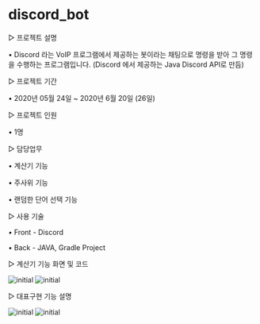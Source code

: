 # discord_bot

▷ 프로젝트 설명 

• Discord 라는 VoIP 프로그램에서 제공하는 봇이라는 채팅으로 명령을 받아 그 명령을 수행하는 프로그램입니다. (Discord 에서 제공하는 Java Discord API로 만듬)

▷ 프로젝트 기간

• 2020년 05월 24일  ~ 2020년 6월 20일 (26일)

▷ 프로젝트 인원

• 1명

▷ 담당업무

• 계산기 기능

• 주사위 기능

• 랜덤한 단어 선택 기능


▷ 사용 기술

• Front - Discord

• Back - JAVA, Gradle Project


▷ 계산기 기능 화면 및 코드

![initial](https://user-images.githubusercontent.com/47148492/146000676-0d7584aa-e070-4189-b25c-4b7580ce65c3.png)
![initial](https://user-images.githubusercontent.com/47148492/146000727-8e40e56a-2abb-4dfd-8ed2-280f39c50477.png)

▷ 대표구현 기능 설명

![initial](https://user-images.githubusercontent.com/47148492/146000715-4de453f6-e44d-48d3-bb1e-47854d246a0f.png)
![initial](https://user-images.githubusercontent.com/47148492/146000739-1078391a-d819-47e7-81c9-e01bd0f27685.png)


